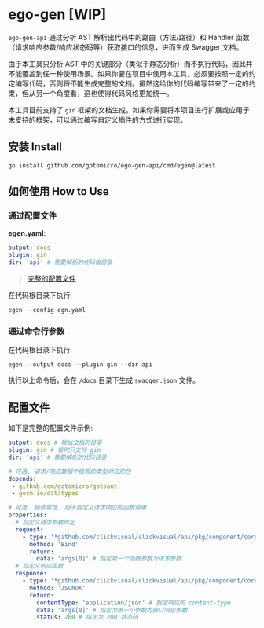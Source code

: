 # ego-gen [WIP]

`ego-gen-api` 通过分析 AST 解析出代码中的路由（方法/路径）和 Handler 函数（请求响应参数/响应状态码等）获取接口的信息，进而生成 Swagger 文档。

由于本工具只分析 AST 中的关键部分（类似于静态分析）而不执行代码，因此并不能覆盖到任一种使用场景。如果你要在项目中使用本工具，必须要按照一定的约定编写代码，否则将不能生成完整的文档。虽然这给你的代码编写带来了一定的约束，但从另一个角度看，这也使得代码风格更加统一。

本工具目前支持了 `gin` 框架的文档生成。如果你需要将本项目进行扩展或应用于未支持的框架，可以通过编写自定义插件的方式进行实现。

## 安装 Install
```shell
go install github.com/gotomicro/ego-gen-api/cmd/egen@latest
```

## 如何使用 How to Use
### 通过配置文件
**egen.yaml**:
```yaml
output: docs
plugin: gin
dir: 'api' # 需要解析的代码根目录
```
> [完整的配置文件](#配置文件)

在代码根目录下执行:
```shell
egen --config egn.yaml
```

### 通过命令行参数

在代码根目录下执行:
```shell
egen --output docs --plugin gin --dir api
```

执行以上命令后，会在 `/docs` 目录下生成 `swagger.json` 文件。


## 配置文件
如下是完整的配置文件示例:
```yaml
output: docs # 输出文档的目录
plugin: gin # 暂时只支持 gin
dir: 'api' # 需要解析的代码目录

# 可选. 请求/响应数据中依赖的类型对应的包
depends:
 - github.com/gotomicro/gotoant
 - gorm.io/datatypes

# 可选. 插件属性. 用于自定义请求响应的函数调用
properties:
  # 自定义请求参数绑定
  request:
    - type: '*github.com/clickvisual/clickvisual/api/pkg/component/core.Context'
      method: 'Bind'
      return:
        data: 'args[0]' # 指定第一个函数参数为请求参数
  # 自定义响应函数
  response:
    - type: '*github.com/clickvisual/clickvisual/api/pkg/component/core.Context'
      method: 'JSONOK'
      return:
        contentType: 'application/json' # 指定响应的 content-type
        data: 'args[0]' # 指定为第一个参数为接口响应参数
        status: 200 # 指定为 200 状态码
```
